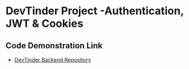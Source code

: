 # DevTinder Project -Authentication, JWT & Cookies

## Code Demonstration Link

* [DevTinder Backend Repository](https://github.com/akshadjaiswal/devTinder-backend)